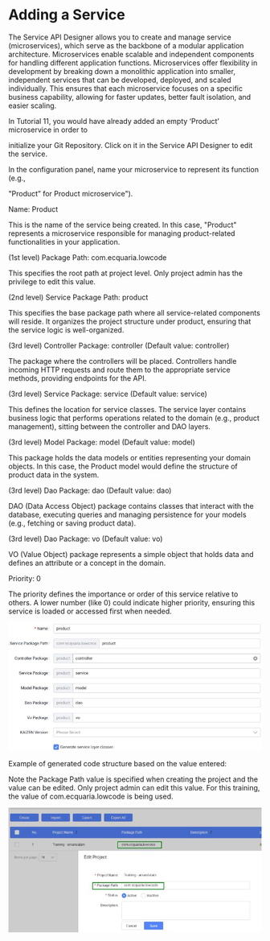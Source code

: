 # Adding a Service

The Service API Designer allows you to create and manage service (microservices), which serve as the backbone of a modular application architecture. Microservices enable scalable and independent components for handling different application functions. Microservices offer flexibility in development by breaking down a monolithic application into smaller, independent services that can be developed, deployed, and scaled individually. This ensures that each microservice focuses on a specific business capability, allowing for faster updates, better fault isolation, and easier scaling.

In Tutorial 11, you would have already added an empty ‘Product’ microservice in order to

initialize your Git Repository. Click on it in the Service API Designer to edit the service.





In the configuration panel, name your microservice to represent its function (e.g.,

"Product” for Product microservice").

Name: Product

This is the name of the service being created. In this case, "Product" represents a microservice responsible for managing product-related functionalities in your application.

(1st level) Package Path: com.ecquaria.lowcode

This specifies the root path at project level. Only project admin has the privilege to edit this value.

(2nd level) Service Package Path: product

This specifies the base package path where all service-related components will reside. It organizes the project structure under product, ensuring that the service logic is well-organized.

(3rd level) Controller Package: controller (Default value: controller)

The package where the controllers will be placed. Controllers handle incoming HTTP requests and route them to the appropriate service methods, providing endpoints for the API.

(3rd level) Service Package: service (Default value: service)

This defines the location for service classes. The service layer contains business logic that performs operations related to the domain (e.g., product management), sitting between the controller and DAO layers.

(3rd level) Model Package: model (Default value: model)

This package holds the data models or entities representing your domain objects. In this case, the Product model would define the structure of product data in the system.

(3rd level) Dao Package: dao (Default value: dao)

DAO (Data Access Object) package contains classes that interact with the database, executing queries and managing persistence for your models (e.g., fetching or saving product data).

(3rd level) Dao Package: vo (Default value: vo)

VO (Value Object) package represents a simple object that holds data and defines an attribute or a concept in the domain.

Priority: 0

The priority defines the importance or order of this service relative to others. A lower number (like 0) could indicate higher priority, ensuring this service is loaded or accessed first when needed.





![Image Description](./images/image_100.jpeg)



Example of generated code structure based on the value entered:





Note the Package Path value is specified when creating the project and the value can be edited. Only project admin can edit this value. For this training, the value of com.ecquaria.lowcode is being used.





![Image Description](./images/image_101.jpeg)

